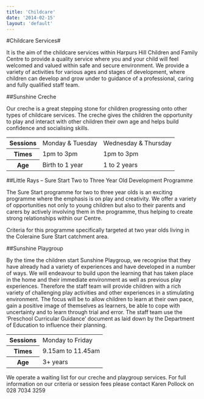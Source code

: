 ```yaml
---
title: 'Childcare'
date: '2014-02-15'
layout: 'default'
---
```

#Childcare Services#

It is the aim of the childcare services within Harpurs Hill Children and Family Centre to provide a quality service where you and your child will feel welcomed and valued within safe and secure environment.  We provide a variety of activities for various ages and stages of development, where children can develop and grow under to guidance of a professional, caring and fully qualified staff team.  

##Sunshine Creche<a name=early-years></a>

Our creche is a great stepping stone for children progressing onto other types of childcare services.  The creche gives the children the opportunity to play and interact with other children their own age and helps build confidence and socialising skills.  

<table id="creche-sessions">
	<tr>
		<th>Sessions</th>
		<td>Monday &amp; Tuesday</td>
		<td>Wednesday &amp; Thursday</td>
	</tr>
	<tr>
		<th>Times</th>
		<td>1pm to 3pm</td>
		<td>1pm to 3pm</td>
	</tr>
	<tr>
		<th>Age</th>
		<td>Birth to 1 year</td>
		<td>1 to 2 years</td>
	</tr>
</table>

##Little Rays – Sure Start Two to Three Year Old Development Programme 

The Sure Start programme for two to three year olds is an exciting programme where the emphasis is on play and creativity.  We offer a variety of opportunities not only to young children but also to their parents and carers by actively involving them in the programme, thus helping to create strong relationships within our Centre.  

Criteria for this programme specifically targeted at two year olds  living in the Coleraine Sure Start catchment area.  

##Sunshine Playgroup

By the time the children start Sunshine Playgroup, we recognise that they have already had a variety of experiences and have developed in a number of ways.  We will endeavour to build upon the learning that has taken place in the home and their immediate environment as well as previous play experiences.  Therefore the staff team will provide children with a rich variety of challenging play activities and other experiences in a stimulating environment.  The focus will be to allow children to learn at their own pace, gain a positive image of themselves as learners, be able to cope with uncertainty and to learn through trial and error.  The staff team use the ‘Preschool Curricular Guidance’ document as laid down by the Department of Education to influence their planning.  

<table id="playgroup-sessions">
	<tr>
		<th>Sessions</th>
		<td>Monday to Friday</td>
	</tr>
	<tr>
		<th>Times</th>
		<td>9.15am to 11.45am</td>
	</tr>
	<tr>
		<th>Age</th>
		<td>3+ years</td>
	</tr>
</table>

We operate a waiting list for our creche and playgroup services.  For full information on our criteria or session fees please contact Karen Pollock on 028 7034 3259  
